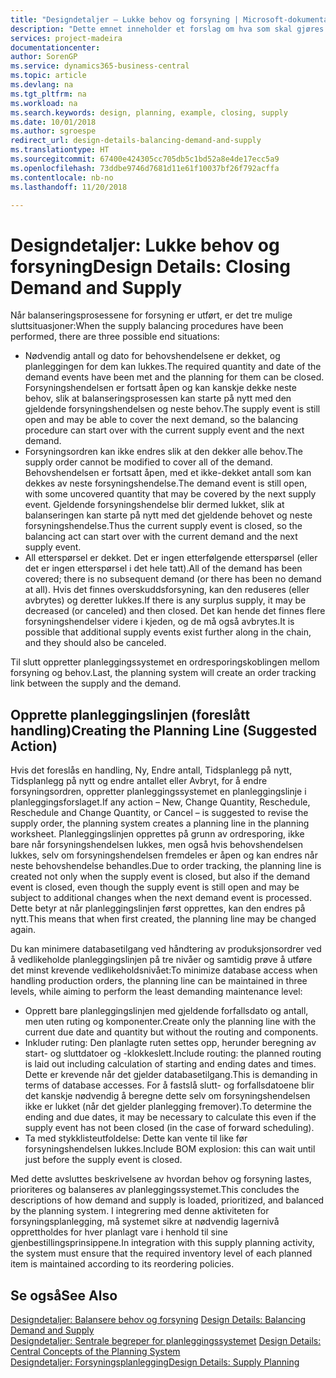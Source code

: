 ```yaml
---
title: "Designdetaljer – Lukke behov og forsyning | Microsoft-dokumentasjon"
description: "Dette emnet inneholder et forslag om hva som skal gjøres når du har utført forsyning motkontoen fremgangsmåtene."
services: project-madeira
documentationcenter: 
author: SorenGP
ms.service: dynamics365-business-central
ms.topic: article
ms.devlang: na
ms.tgt_pltfrm: na
ms.workload: na
ms.search.keywords: design, planning, example, closing, supply
ms.date: 10/01/2018
ms.author: sgroespe
redirect_url: design-details-balancing-demand-and-supply
ms.translationtype: HT
ms.sourcegitcommit: 67400e424305cc705db5c1bd52a8e4de17ecc5a9
ms.openlocfilehash: 73ddbe9746d7681d11e61f10037bf26f792acffa
ms.contentlocale: nb-no
ms.lasthandoff: 11/20/2018

---
```

# <a name="design-details-closing-demand-and-supply"></a><span data-ttu-id="29ddf-103">Designdetaljer: Lukke behov og forsyning</span><span class="sxs-lookup"><span data-stu-id="29ddf-103">Design Details: Closing Demand and Supply</span></span>
<span data-ttu-id="29ddf-104">Når balanseringsprosessene for forsyning er utført, er det tre mulige sluttsituasjoner:</span><span class="sxs-lookup"><span data-stu-id="29ddf-104">When the supply balancing procedures have been performed, there are three possible end situations:</span></span>  

* <span data-ttu-id="29ddf-105">Nødvendig antall og dato for behovshendelsene er dekket, og planleggingen for dem kan lukkes.</span><span class="sxs-lookup"><span data-stu-id="29ddf-105">The required quantity and date of the demand events have been met and the planning for them can be closed.</span></span> <span data-ttu-id="29ddf-106">Forsyningshendelsen er fortsatt åpen og kan kanskje dekke neste behov, slik at balanseringsprosessen kan starte på nytt med den gjeldende forsyningshendelsen og neste behov.</span><span class="sxs-lookup"><span data-stu-id="29ddf-106">The supply event is still open and may be able to cover the next demand, so the balancing procedure can start over with the current supply event and the next demand.</span></span>  
* <span data-ttu-id="29ddf-107">Forsyningsordren kan ikke endres slik at den dekker alle behov.</span><span class="sxs-lookup"><span data-stu-id="29ddf-107">The supply order cannot be modified to cover all of the demand.</span></span> <span data-ttu-id="29ddf-108">Behovshendelsen er fortsatt åpen, med et ikke-dekket antall som kan dekkes av neste forsyningshendelse.</span><span class="sxs-lookup"><span data-stu-id="29ddf-108">The demand event is still open, with some uncovered quantity that may be covered by the next supply event.</span></span> <span data-ttu-id="29ddf-109">Gjeldende forsyningshendelse blir dermed lukket, slik at balanseringen kan starte på nytt med det gjeldende behovet og neste forsyningshendelse.</span><span class="sxs-lookup"><span data-stu-id="29ddf-109">Thus the current supply event is closed, so the balancing act can start over with the current demand and the next supply event.</span></span>  
* <span data-ttu-id="29ddf-110">All etterspørsel er dekket. Det er ingen etterfølgende etterspørsel (eller det er ingen etterspørsel i det hele tatt).</span><span class="sxs-lookup"><span data-stu-id="29ddf-110">All of the demand has been covered; there is no subsequent demand (or there has been no demand at all).</span></span> <span data-ttu-id="29ddf-111">Hvis det finnes overskuddsforsyning, kan den reduseres (eller avbrytes) og deretter lukkes.</span><span class="sxs-lookup"><span data-stu-id="29ddf-111">If there is any surplus supply, it may be decreased (or canceled) and then closed.</span></span> <span data-ttu-id="29ddf-112">Det kan hende det finnes flere forsyningshendelser videre i kjeden, og de må også avbrytes.</span><span class="sxs-lookup"><span data-stu-id="29ddf-112">It is possible that additional supply events exist further along in the chain, and they should also be canceled.</span></span>  

<span data-ttu-id="29ddf-113">Til slutt oppretter planleggingssystemet en ordresporingskoblingen mellom forsyning og behov.</span><span class="sxs-lookup"><span data-stu-id="29ddf-113">Last, the planning system will create an order tracking link between the supply and the demand.</span></span>  

## <a name="creating-the-planning-line-suggested-action"></a><span data-ttu-id="29ddf-114">Opprette planleggingslinjen (foreslått handling)</span><span class="sxs-lookup"><span data-stu-id="29ddf-114">Creating the Planning Line (Suggested Action)</span></span>  
<span data-ttu-id="29ddf-115">Hvis det foreslås en handling, Ny, Endre antall, Tidsplanlegg på nytt, Tidsplanlegg på nytt og endre antallet eller Avbryt, for å endre forsyningsordren, oppretter planleggingssystemet en planleggingslinje i planleggingsforslaget.</span><span class="sxs-lookup"><span data-stu-id="29ddf-115">If any action – New, Change Quantity, Reschedule, Reschedule and Change Quantity, or Cancel – is suggested to revise the supply order, the planning system creates a planning line in the planning worksheet.</span></span> <span data-ttu-id="29ddf-116">Planleggingslinjen opprettes på grunn av ordresporing, ikke bare når forsyningshendelsen lukkes, men også hvis behovshendelsen lukkes, selv om forsyningshendelsen fremdeles er åpen og kan endres når neste behovshendelse behandles.</span><span class="sxs-lookup"><span data-stu-id="29ddf-116">Due to order tracking, the planning line is created not only when the supply event is closed, but also if the demand event is closed, even though the supply event is still open and may be subject to additional changes when the next demand event is processed.</span></span> <span data-ttu-id="29ddf-117">Dette betyr at når planleggingslinjen først opprettes, kan den endres på nytt.</span><span class="sxs-lookup"><span data-stu-id="29ddf-117">This means that when first created, the planning line may be changed again.</span></span>  

<span data-ttu-id="29ddf-118">Du kan minimere databasetilgang ved håndtering av produksjonsordrer ved å vedlikeholde planleggingslinjen på tre nivåer og samtidig prøve å utføre det minst krevende vedlikeholdsnivået:</span><span class="sxs-lookup"><span data-stu-id="29ddf-118">To minimize database access when handling production orders, the planning line can be maintained in three levels, while aiming to perform the least demanding maintenance level:</span></span>  

* <span data-ttu-id="29ddf-119">Opprett bare planleggingslinjen med gjeldende forfallsdato og antall, men uten ruting og komponenter.</span><span class="sxs-lookup"><span data-stu-id="29ddf-119">Create only the planning line with the current due date and quantity but without the routing and components.</span></span>  
* <span data-ttu-id="29ddf-120">Inkluder ruting: Den planlagte ruten settes opp, herunder beregning av start- og sluttdatoer og -klokkeslett.</span><span class="sxs-lookup"><span data-stu-id="29ddf-120">Include routing: the planned routing is laid out including calculation of starting and ending dates and times.</span></span> <span data-ttu-id="29ddf-121">Dette er krevende når det gjelder databasetilgang.</span><span class="sxs-lookup"><span data-stu-id="29ddf-121">This is demanding in terms of database accesses.</span></span> <span data-ttu-id="29ddf-122">For å fastslå slutt- og forfallsdatoene blir det kanskje nødvendig å beregne dette selv om forsyningshendelsen ikke er lukket (når det gjelder planlegging fremover).</span><span class="sxs-lookup"><span data-stu-id="29ddf-122">To determine the ending and due dates, it may be necessary to calculate this even if the supply event has not been closed (in the case of forward scheduling).</span></span>  
* <span data-ttu-id="29ddf-123">Ta med stykklisteutfoldelse: Dette kan vente til like før forsyningshendelsen lukkes.</span><span class="sxs-lookup"><span data-stu-id="29ddf-123">Include BOM explosion: this can wait until just before the supply event is closed.</span></span>  

<span data-ttu-id="29ddf-124">Med dette avsluttes beskrivelsene av hvordan behov og forsyning lastes, prioriteres og balanseres av planleggingssystemet.</span><span class="sxs-lookup"><span data-stu-id="29ddf-124">This concludes the descriptions of how demand and supply is loaded, prioritized, and balanced by the planning system.</span></span> <span data-ttu-id="29ddf-125">I integrering med denne aktiviteten for forsyningsplanlegging, må systemet sikre at nødvendig lagernivå opprettholdes for hver planlagt vare i henhold til sine gjenbestillingsprinsippene.</span><span class="sxs-lookup"><span data-stu-id="29ddf-125">In integration with this supply planning activity, the system must ensure that the required inventory level of each planned item is maintained according to its reordering policies.</span></span>  

## <a name="see-also"></a><span data-ttu-id="29ddf-126">Se også</span><span class="sxs-lookup"><span data-stu-id="29ddf-126">See Also</span></span>  
<span data-ttu-id="29ddf-127">[Designdetaljer: Balansere behov og forsyning](design-details-balancing-demand-and-supply.md) </span><span class="sxs-lookup"><span data-stu-id="29ddf-127">[Design Details: Balancing Demand and Supply](design-details-balancing-demand-and-supply.md) </span></span>  
<span data-ttu-id="29ddf-128">[Designdetaljer: Sentrale begreper for planleggingssystemet](design-details-central-concepts-of-the-planning-system.md) </span><span class="sxs-lookup"><span data-stu-id="29ddf-128">[Design Details: Central Concepts of the Planning System](design-details-central-concepts-of-the-planning-system.md) </span></span>  
[<span data-ttu-id="29ddf-129">Designdetaljer: Forsyningsplanlegging</span><span class="sxs-lookup"><span data-stu-id="29ddf-129">Design Details: Supply Planning</span></span>](design-details-supply-planning.md)

